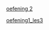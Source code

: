 ﻿[oefening 2](https://github.com/MandisW/oefening2)

[oefening1_les3](https://github.com/MandisW/MandisW.github.io/blob/main/oefening1_les3.txt)

